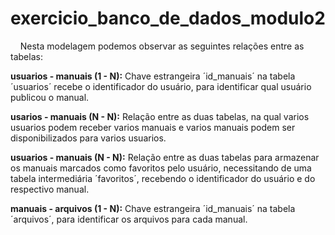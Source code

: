# exercicio_banco_de_dados_modulo2



&nbsp;&nbsp;&nbsp;&nbsp;Nesta modelagem podemos observar as seguintes relações entre as tabelas:


**usuarios - manuais (1 - N):** Chave estrangeira ´id_manuais´ na tabela ´usuarios´ recebe o identificador do usuário, para identificar qual usuário publicou o manual.

**usarios - manuais (N - N):** Relação entre as duas tabelas, na qual varios usuarios podem receber varios manuais e varios manuais podem ser disponibilizados para varios usuarios.

**usuarios - manuais (N - N):** Relação entre as duas tabelas para armazenar os manuais marcados como favoritos pelo usuário, necessitando de uma tabela intermediária ´favoritos´, recebendo o identificador do usuário e do respectivo manual.

**manuais - arquivos (1 - N):** Chave estrangeira ´id_manuais´ na tabela ´arquivos´, para identificar os arquivos para cada manual.
